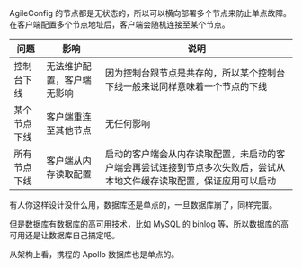 AgileConfig 的节点都是无状态的，所以可以横向部署多个节点来防止单点故障。在客户端配置多个节点地址后，客户端会随机连接至某个节点。

| 问题         | 影响                       | 说明                                                         |
| ------------ | -------------------------- | ------------------------------------------------------------ |
| 控制台下线   | 无法维护配置，客户端无影响 | 因为控制台跟节点是共存的，所以某个控制台下线一般来说同样意味着一个节点的下线 |
| 某个节点下线 | 客户端重连至其他节点       | 无任何影响                                                   |
| 所有节点下线 | 客户端从内存读取配置       | 启动的客户端会从内存读取配置，未启动的客户端会再尝试连接到节点多次失败后，尝试从本地文件缓存读取配置，保证应用可以启动 |

有人你这样设计没什么用，数据库还是单点的，一旦数据库崩了，同样完蛋。

但是数据库有数据库的高可用技术，比如 MySQL 的 binlog 等，所以数据库的高可用还是让数据库自己搞定吧。

从架构上看，携程的 Apollo 数据库也是单点的。